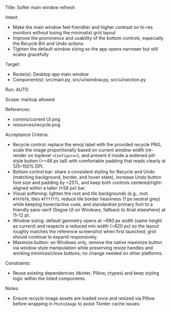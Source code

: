 Title: Softer main window refresh

Intent:
- Make the main window feel friendlier and higher contrast on hi-res monitors without losing the minimalist grid layout
- Improve the prominence and usability of the bottom controls, especially the Recycle Bin and Undo actions
- Tighten the default window sizing so the app opens narrower but still scales gracefully

Target:
- Route(s): Desktop app main window
- Component(s): src/main.py, src/ui/window.py, src/ui/section.py

Run: AUTO

Scope: markup allowed

References:
- comms/current UI.png
- resources/recycle.png

Acceptance Criteria:
- Recycle control: replace the emoji label with the provided recycle PNG, scale the image proportionally based on current window width (re-render on toplevel `<Configure>`), and present it inside a widened pill-style button (>=48 px tall) with comfortable padding that reads clearly at 125–150% DPI.
- Bottom control bar: share a consistent styling for Recycle and Undo (matching background, border, and hover state), increase Undo button font size and padding by ~25%, and keep both controls centered/right-aligned within a taller (≥56 px) bar.
- Visual softening: lighten the root and tile backgrounds (e.g., root `#f4f6f8`, tiles `#ffffff`), reduce tile border heaviness (1 px neutral grey) while keeping hover/active cues, and standardize primary font to a friendly sans-serif (Segoe UI on Windows, fallback to Arial elsewhere) at 11–12 pt.
- Window sizing: default geometry opens at ~680 px width (same height as current) and respects a reduced min width (~620 px) so the layout roughly matches the reference screenshot when first launched; grid should continue to expand responsively.
- Maximize button: on Windows only, remove the native maximize button via window style manipulation while preserving resize handles and working minimize/close buttons; no change needed on other platforms.

Constraints:
- Reuse existing dependencies (tkinter, Pillow, ctypes) and keep styling logic within the listed components.

Notes:
- Ensure recycle image assets are loaded once and resized via Pillow before wrapping in `PhotoImage` to avoid Tkinter cache issues.
